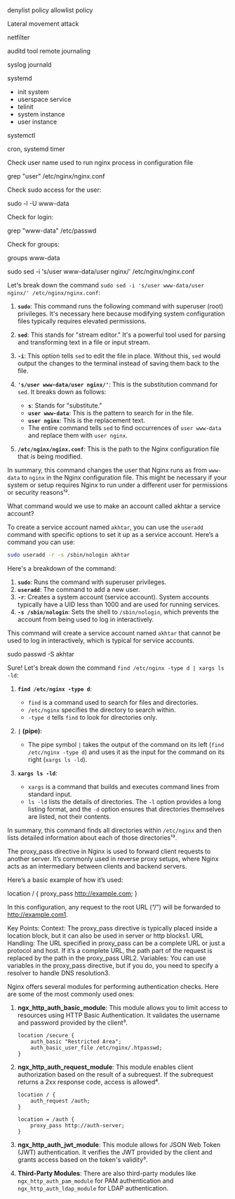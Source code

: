 
denylist policy
allowlist policy

Lateral movement attack

netfilter

auditd tool
remote journaling

syslog
journald

systemd

- init system
- userspace service
- telinit
- system instance
- user instance

systemctl

cron, systemd timer


Check user name used to run nginx process in configuration file

grep "user" /etc/nginx/nginx.conf

Check sudo access for the user:

sudo -l -U www-data

Check for login:

grep "www-data" /etc/passwd

Check for groups:

groups www-data



sudo sed -i 's/user www-data/user nginx/' /etc/nginx/nginx.conf

Let's break down the command `sudo sed -i 's/user www-data/user nginx/' /etc/nginx/nginx.conf`:

1. **`sudo`**: This command runs the following command with superuser (root) privileges. It's necessary here because modifying system configuration files typically requires elevated permissions.

2. **`sed`**: This stands for "stream editor." It's a powerful tool used for parsing and transforming text in a file or input stream.

3. **`-i`**: This option tells `sed` to edit the file in place. Without this, `sed` would output the changes to the terminal instead of saving them back to the file.

4. **`'s/user www-data/user nginx/'`**: This is the substitution command for `sed`. It breaks down as follows:
   - **`s`**: Stands for "substitute."
   - **`user www-data`**: This is the pattern to search for in the file.
   - **`user nginx`**: This is the replacement text.
   - The entire command tells `sed` to find occurrences of `user www-data` and replace them with `user nginx`.

5. **`/etc/nginx/nginx.conf`**: This is the path to the Nginx configuration file that is being modified.

In summary, this command changes the user that Nginx runs as from `www-data` to `nginx` in the Nginx configuration file. This might be necessary if your system or setup requires Nginx to run under a different user for permissions or security reasons¹².


 What command would we use to make an account called akhtar a service account?

 To create a service account named `akhtar`, you can use the `useradd` command with specific options to set it up as a service account. Here’s a command you can use:

```bash
sudo useradd -r -s /sbin/nologin akhtar
```

Here's a breakdown of the command:

1. **`sudo`**: Runs the command with superuser privileges.
2. **`useradd`**: The command to add a new user.
3. **`-r`**: Creates a system account (service account). System accounts typically have a UID less than 1000 and are used for running services.
4. **`-s /sbin/nologin`**: Sets the shell to `/sbin/nologin`, which prevents the account from being used to log in interactively.

This command will create a service account named `akhtar` that cannot be used to log in interactively, which is typical for service accounts.


sudo passwd -S akhtar

Sure! Let's break down the command `find /etc/nginx -type d | xargs ls -ld`:

1. **`find /etc/nginx -type d`**:
   - `find` is a command used to search for files and directories.
   - `/etc/nginx` specifies the directory to search within.
   - `-type d` tells `find` to look for directories only.

2. **`|` (pipe)**:
   - The pipe symbol `|` takes the output of the command on its left (`find /etc/nginx -type d`) and uses it as the input for the command on its right (`xargs ls -ld`).

3. **`xargs ls -ld`**:
   - `xargs` is a command that builds and executes command lines from standard input.
   - `ls -ld` lists the details of directories. The `-l` option provides a long listing format, and the `-d` option ensures that directories themselves are listed, not their contents.

In summary, this command finds all directories within `/etc/nginx` and then lists detailed information about each of those directories¹³.

The proxy_pass directive in Nginx is used to forward client requests to another server. It’s commonly used in reverse proxy setups, where Nginx acts as an intermediary between clients and backend servers.

Here’s a basic example of how it’s used:

location / {
    proxy_pass http://example.com;
}

In this configuration, any request to the root URL (“/”) will be forwarded to http://example.com1.

Key Points:
Context: The proxy_pass directive is typically placed inside a location block, but it can also be used in server or http blocks1.
URL Handling: The URL specified in proxy_pass can be a complete URL or just a protocol and host. If it’s a complete URL, the path part of the request is replaced by the path in the proxy_pass URL2.
Variables: You can use variables in the proxy_pass directive, but if you do, you need to specify a resolver to handle DNS resolution3.

Nginx offers several modules for performing authentication checks. Here are some of the most commonly used ones:

1. **ngx_http_auth_basic_module**: This module allows you to limit access to resources using HTTP Basic Authentication. It validates the username and password provided by the client³.

    ```nginx
    location /secure {
        auth_basic "Restricted Area";
        auth_basic_user_file /etc/nginx/.htpasswd;
    }
    ```

2. **ngx_http_auth_request_module**: This module enables client authorization based on the result of a subrequest. If the subrequest returns a 2xx response code, access is allowed⁴.

    ```nginx
    location / {
        auth_request /auth;
    }

    location = /auth {
        proxy_pass http://auth-server;
    }
    ```

3. **ngx_http_auth_jwt_module**: This module allows for JSON Web Token (JWT) authentication. It verifies the JWT provided by the client and grants access based on the token's validity³.

4. **Third-Party Modules**: There are also third-party modules like `ngx_http_auth_pam_module` for PAM authentication and `ngx_http_auth_ldap_module` for LDAP authentication.
